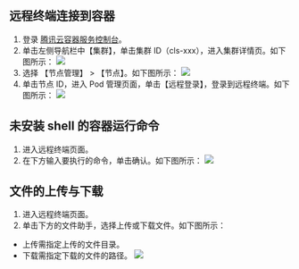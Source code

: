 ## 远程终端连接到容器
1. 登录 [腾讯云容器服务控制台](https://console.cloud.tencent.com/tke2)。
2. 单击左侧导航栏中【集群】，单击集群 ID（cls-xxx），进入集群详情页。如下图所示：
![](https://main.qcloudimg.com/raw/238134b5dae4c39f61c52ac29ecd5db7.png)
3. 选择 【节点管理】 > 【节点】。如下图所示：
![](https://main.qcloudimg.com/raw/ae1fec16748b05df329232ab6f674fb0.png)
4. 单击节点 ID，进入 Pod 管理页面，单击【远程登录】，登录到远程终端。如下图所示：
![](https://main.qcloudimg.com/raw/bb33aa7bf063bd16b6976f50a51257ca.png)

## 未安装 shell 的容器运行命令
1. 进入远程终端页面。
2. 在下方输入要执行的命令，单击确认。如下图所示：
![](//mc.qcloudimg.com/static/img/c833c1d4fee0f8ff3fd8d3d6015793be/image.png)

## 文件的上传与下载
1. 进入远程终端页面。
2. 单击下方的文件助手，选择上传或下载文件。如下图所示：
 - 上传需指定上传的文件目录。
 - 下载需指定下载的文件的路径。
![](//mc.qcloudimg.com/static/img/b026f18e6ef62f01ffdb8d69b11a582d/image.png)
